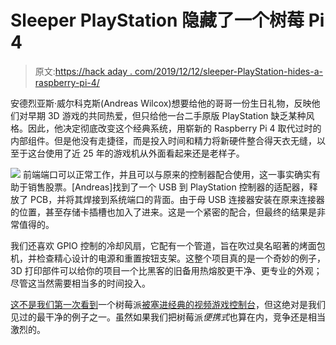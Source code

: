 # Sleeper PlayStation 隐藏了一个树莓 Pi 4

> 原文:[https://hack aday . com/2019/12/12/sleeper-PlayStation-hides-a-raspberry-pi-4/](https://hackaday.com/2019/12/12/sleeper-playstation-hides-a-raspberry-pi-4/)

安德烈亚斯·威尔科克斯(Andreas Wilcox)想要给他的哥哥一份生日礼物，反映他们对早期 3D 游戏的共同热爱，但只给他一台二手原版 PlayStation 缺乏某种风格。因此，他决定彻底改变这个经典系统，用崭新的 Raspberry Pi 4 取代过时的内部组件。但是他没有走捷径，而是投入时间和精力将新硬件整合得天衣无缝，以至于这台使用了近 25 年的游戏机从外面看起来还是老样子。

[![](../Images/c4bbea1396efcd6df63790faa17a2757.png)](https://hackaday.com/wp-content/uploads/2019/12/pspi_detail.jpg) 前端端口可以正常工作，并且可以与原来的控制器配合使用，这一事实确实有助于销售股票。[Andreas]找到了一个 USB 到 PlayStation 控制器的适配器，释放了 PCB，并将其焊接到系统端口的背面。由于母 USB 连接器安装在原来连接器的位置，甚至存储卡插槽也加入了进来。这是一个紧密的配合，但最终的结果是非常值得的。

我们还喜欢 GPIO 控制的冷却风扇，它配有一个管道，旨在吹过臭名昭著的烤面包机，并检查精心设计的电源和重置按钮支架。这整个项目真的是一个奇妙的例子，3D 打印部件可以给你的项目一个比黑客的旧备用热熔胶更干净、更专业的外观；尽管这当然需要相当多的时间投入。

[这不是我们第一次看到](https://hackaday.com/2019/04/03/raspberry-pi-breathes-life-into-a-scale-model-sega/)一个树莓派[被塞进经典的视频游戏控制台](https://hackaday.com/2017/04/19/discontinued-nintendo-consoles-and-raspberry-pis/)，但这绝对是我们见过的最干净的例子之一。虽然如果我们把树莓派*便携式*也算在内，竞争还是相当激烈的。